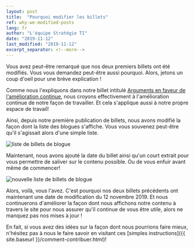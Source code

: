 ```yaml
---
layout: post
title:  "Pourquoi modifier les billets"
ref: why-we-modified-posts
lang: fr
author: "L'équipe Stratégie TI"
date: "2019-11-12"
last_modified: "2019-11-12"
excerpt_separator: <!--more-->
---
```

Vous avez peut-être remarqué que nos deux premiers billets ont été modifiés.
Vous vous demandez peut-être aussi pourquoi.
Alors, jetons un coup d'oeil pour une brève explication !
<!--more-->

Comme nous l'expliquons dans notre billet intitulé [Arguments en faveur de l'amélioration continue]({{site.baseurl}}/2019/10/15/arguments-amelioration-continue.html), nous croyons effectivement à l'amélioration continue de notre façon de travailler.
Et cela s'applique aussi à notre propre espace de travail!

Ainsi, depuis notre première publication de billets, nous avons modifié la façon dont la liste des blogues s'affiche.
Vous vous souvenez peut-être qu'il s'agissait alors d'une simple liste.

![liste de billets de blogue]({{site.baseurl}}/assets/images/list-blog-posts-fr.png)

Maintenant, nous avons ajouté la date du billet ainsi qu'un court extrait pour vous permettre de saliver sur le contenu possible.
Ou de vous enfuir avant même de commencer!

![nouvelle liste de billets de blogue]({{site.baseurl}}/assets/images/list-blog-posts-new-fr.png)

Alors, voilà, vous l'avez.
C'est pourquoi nos deux billets précédents ont maintenant une date de modification du 12 novembre 2019.
Et nous continuerons d'améliorer la façon dont nous affichons notre contenu à travers le site pour nous assurer qu'il continue de vous être utile, alors ne manquez pas nos mises à jour !

En fait, si vous avez des idées sur la façon dont nous pourrions faire mieux, n'hésitez pas à nous le faire savoir en visitant ces [simples instructions]({{ site.baseurl }}/comment-contribuer.html)!

